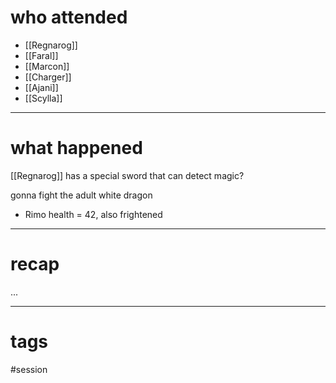 # who attended

- [[Regnarog]]
- [[Faral]]
- [[Marcon]]
- [[Charger]]
- [[Ajani]]
- [[Scylla]]

---
# what happened

[[Regnarog]] has a special sword that can detect magic?

gonna fight the adult white dragon
- Rimo health = 42, also frightened


---
# recap

...

---
# tags

#session